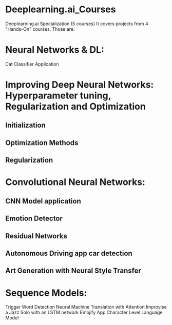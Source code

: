 # Deeplearning.ai_Courses
Deeplearning.ai Specialization (5 courses)
It covers projects from 4 "Hands-On" courses. Those are:
# Neural Networks & DL:
Cat Classifier Application
# Improving Deep Neural Networks: Hyperparameter tuning, Regularization and Optimization
## Initialization
## Optimization Methods
## Regularization
# Convolutional Neural Networks:
## CNN Model application
## Emotion Detector
## Residual Networks
## Autonomous Driving app car detection
## Art Generation with Neural Style Transfer
# Sequence Models:
Trigger Word Detection
Neural Machine Translation with Attention
Improvise a Jazz Solo with an LSTM network
Emojify App
Character Level Language Model


